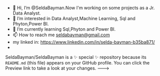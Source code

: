 - 👋 Hi, I’m @SeldaBayman.Now I'm working on some projects as a Jr. Data Analyst.
- 👀 I’m interested in Data Analyst,Machine Learning, Sql and Phyton,Power BI. 
- 🌱 I’m currently learning Sql,Phyton and Power BI.
- 📫 How to reach me seldabayman@gmail.com
- my linked in: https://www.linkedin.com/in/selda-bayman-b35ba871/
-  
SeldaBayman/SeldaBayman is a ✨ special ✨ repository because its `README.md` (this file) appears on your GitHub profile.
You can click the Preview link to take a look at your changes.
--->
